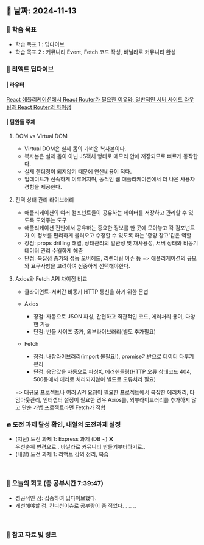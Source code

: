 ## 📅 날짜: 2024-11-13


### 💬 학습 목표
- 학습 목표 1 : 딥다이브
- 학습 목표 2 : 커뮤니티 Event, Fetch 코드 작성, 바닐라로 커뮤니티 완성


### 🤿 리액트 딥다이브
#### | 라우터
[React 애플리케이션에서 React Router가 필요한 이유와, 
일반적인 서버 사이드 라우팅과 React Router의 차이점](https://www.notion.so/adapterz/bb57955ba2e74b4988db262e89b7842c?pvs=4)

#### | 팀원들 주제

1. DOM vs Virtual DOM

    - Virtual DOM은 실제 돔의 가벼운 복사본이다.
    - 복사본은 실제 돔이 아닌 JS객체 형태로 메모리 안에 저장되므로 빠르게 동작한다.
    - 실제 렌더링이 되지않기 때문에 연산비용이 적다.
    - 업데이트가 신속하게 이루어지며, 동적인 웹 애플리케이션에서 더 나은 사용자 경험을 제공한다.

2. 전역 상태 관리 라이브러리

    - 애플리케이션의 여러 컴포넌트들이 공유하는 데이터를 저장하고 관리할 수 있도록 도와주는 도구
    - 애플리케이션 전반에서 공유하는 중요한 정보를 한 곳에 모아놓고 각 컴포넌트가 이 정보를 편리하게 불러오고 수정할 수 있도록 하는 '중앙 창고'같은 역할
    - 장점: props drilling 해결, 상태관리의 일관성 및 재사용성, 서버 상태와 비동기 데이터 관리 수월하게 해줌
    - 단점: 복잡성 증가와 성능 오버헤드, 리렌더링 이슈 등
    => 애플리케이션의 규모와 요구사항을 고려하여 신중하게 선택해야한다.

3. Axios와 Fetch API 차이점 비교

    - 클라이언트-서버간 비동기 HTTP 통신을 하기 위한 문법
    
    - Axios
        - 장점: 자동으로 JSON 파싱, 간편하고 직관적인 코드, 에러처리 용이, 다양한 기능
        - 단점: 번들 사이즈 증가, 외부라이브러리(별도 추가필요)

    - Fetch
        - 장점: 내장라이브러리(import 불필요!), promise기반으로 데이터 다루기 편리
        - 단점: 응답값을 자동으로 파싱X, 에러핸들링(HTTP 오류 상태코드 404, 500등에서 에러로 처리되지않아 별도로 오류처리 필요)

    => 대규모 프로젝트나 여러 API 요청이 필요한 프로젝트에서 복잡한 에러처리, 타임아웃관리, 인터셉터 설정이 필요한 경우 Axios를, 외부라이브러리를 추가하지 않고 단순 가볍 프로젝트라면 Fetch가 적합


### 🔥 도전 과제 달성 확인, 내일의 도전과제 설정
- (지난) 도전 과제 1: Express 과제 (DB ~) ❌ <br/>
    우선순위 변경으로.. 바닐라로 커뮤니티 만들기부터하기로..
- (내일) 도전 과제 1: 리액트 강의 정리, 복습

<br/>


### 💭 오늘의 회고 (총 공부시간 7:39:47)
- 성공적인 점: 집중하여 딥다이브했다.
- 개선해야할 점: 컨디션이슈로 공부량이 좀 적었다. . .. ..

<br/>

### 📁 참고 자료 및 링크
